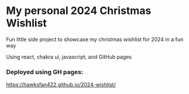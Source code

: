 # My personal 2024 Christmas Wishlist

Fun little side project to showcase my christmas wishlist for 2024 in a fun way

Using react, chakra ui, javascript, and GitHub pages

### Deployed using GH pages:

https://hawksfan422.github.io/2024-wishlist/
